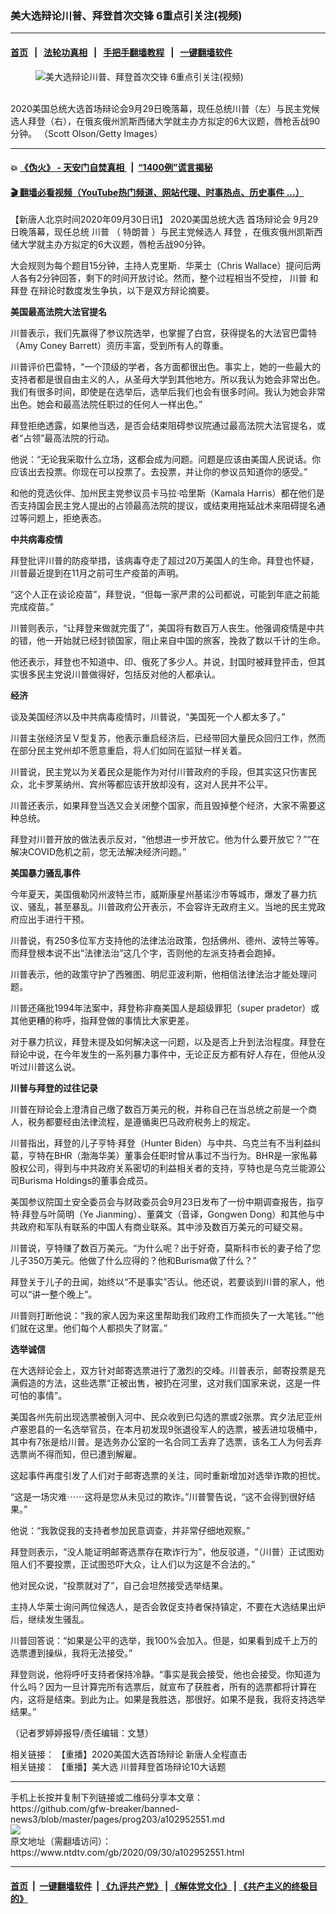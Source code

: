 ### 美大选辩论川普、拜登首次交锋 6重点引关注(视频)
------------------------

#### [首页](https://github.com/gfw-breaker/banned-news3/blob/master/README.md) &nbsp;&nbsp;|&nbsp;&nbsp; [法轮功真相](https://github.com/begood0513/basic/blob/master/README.md)  &nbsp;&nbsp;|&nbsp;&nbsp; [手把手翻墙教程](https://github.com/gfw-breaker/guides/wiki)  &nbsp;&nbsp;|&nbsp;&nbsp; [一键翻墙软件](https://github.com/gfw-breaker/nogfw/blob/master/README.md)  



<div><div class="featured_image">
 <figure>
  <img alt="美大选辩论川普、拜登首次交锋 6重点引关注(视频)" src="https://i.ntdtv.com/assets/uploads/2020/09/GettyImages-1277463832-800x450.jpg"/>
 </figure><br/>
 <span class="caption">
  2020美国总统大选首场辩论会9月29日晚落幕，现任总统川普（左）与民主党候选人拜登（右），在俄亥俄州凯斯西储大学就主办方拟定的6大议题，唇枪舌战90分钟。
（Scott Olson/Getty Images）
 </span>
</div>
</div><hr/>

#### 💥 [《伪火》 - 天安门自焚真相 ](http://158.247.195.190:10000/videos/blog/weihuo.html)&nbsp; |&nbsp; [“1400例”谎言揭秘  ](http://158.247.195.190:10000/videos/blog/jiexi1400.html)

#### [ 🎬  翻墙必看视频（YouTube热门频道、网站代理、时事热点、历史事件 ...）](https://github.com/gfw-breaker/links/blob/master/banned.md)

<div><div class="post_content" itemprop="articleBody">
 <p>
  【新唐人北京时间2020年09月30日讯】
  <ok href="https://www.ntdtv.com/gb/2020美国总统大选.htm">
   2020美国总统大选
  </ok>
  <ok href="https://www.ntdtv.com/gb/首场辩论会.htm">
   首场辩论会
  </ok>
  9月29日晚落幕，现任总统
  <ok href="https://www.ntdtv.com/gb/川普.htm">
   川普
  </ok>
  （
  <ok href="https://www.ntdtv.com/gb/特朗普.htm">
   特朗普
  </ok>
  ）与民主党候选人
  <ok href="https://www.ntdtv.com/gb/拜登.htm">
   拜登
  </ok>
  ，在俄亥俄州凯斯西储大学就主办方拟定的6大议题，唇枪舌战90分钟。
 </p>
 <p>
  大会规则为每个题目15分钟，主持人克里斯．华莱士（Chris Wallace）提问后两人各有2分钟回答，剩下的时间开放讨论。然而，整个过程相当不受控，
  <ok href="https://www.ntdtv.com/gb/川普.htm">
   川普
  </ok>
  和
  <ok href="https://www.ntdtv.com/gb/拜登.htm">
   拜登
  </ok>
  在辩论时数度发生争执，以下是双方辩论摘要。
 </p>
 <p>
  <strong>
   美国最高法院大法官提名
  </strong>
 </p>
 <p>
  川普表示，我们先赢得了参议院选举，也掌握了白宫，获得提名的大法官巴雷特（Amy Coney Barrett）资历丰富，受到所有人的尊重。
 </p>
 <p>
  川普评价巴雷特，“一个顶级的学者，各方面都很出色。事实上，她的一些最大的支持者都是很自由主义的人，从圣母大学到其他地方。所以我认为她会非常出色。我们有很多时间，即使是在选举后，选举后我们也会有很多时间。我认为她会非常出色。她会和最高法院任职过的任何人一样出色。”
 </p>
 <p>
  拜登拒绝透露，如果他当选，是否会结束阻碍参议院通过最高法院大法官提名，或者“占领”最高法院的行动。
 </p>
 <p>
  他说：“无论我采取什么立场，这都会成为问题。问题是应该由美国人民说话。你应该出去投票。你现在可以投票了。去投票，并让你的参议员知道你的感受。”
 </p>
 <p>
  和他的竞选伙伴、加州民主党参议员卡马拉‧哈里斯（Kamala Harris）都在他们是否支持国会民主党人提出的占领最高法院的提议，或结束用拖延战术来阻碍提名通过等问题上，拒绝表态。
  <div class="video_fit_container">
  </div>
 </p>
 <p>
  <strong>
   中共病毒疫情
  </strong>
 </p>
 <p>
  拜登批评川普的防疫举措，该病毒夺走了超过20万美国人的生命。拜登也怀疑，川普最近提到在11月之前可生产疫苗的声明。
 </p>
 <p>
  “这个人正在谈论疫苗”，拜登说，“但每一家严肃的公司都说，可能到年底之前能完成疫苗。”
 </p>
 <p>
  川普则表示，“让拜登来做就完蛋了”，美国将有数百万人丧生。他强调疫情是中共的错，他一开始就已经封锁国家，阻止来自中国的旅客，挽救了数以千计的生命。
 </p>
 <p>
  他还表示，拜登也不知道中、印、俄死了多少人。并说，封国时被拜登抨击，但其实很多民主党说川普做得好，包括反对他的人都承认。
  <div class="video_fit_container">
  </div>
 </p>
 <p>
  <strong>
   经济
  </strong>
 </p>
 <p>
  谈及美国经济以及中共病毒疫情时，川普说，“美国死一个人都太多了。”
 </p>
 <p>
  川普主张经济呈Ｖ型复苏，他表示重启经济后，已经带回大量民众回归工作，然而在部分民主党州却不愿意重启，将人们如同在监狱一样关着。
 </p>
 <p>
  川普说，民主党以为关着民众是能作为对付川普政府的手段，但其实这只伤害民众，北卡罗莱纳州、宾州等都应该开放却没有，这对人民并不公平。
 </p>
 <p>
  川普还表示，如果拜登当选又会关闭整个国家，而且毁掉整个经济，大家不需要这种总统。
 </p>
 <p>
  拜登对川普开放的做法表示反对，“他想进一步开放它。他为什么要开放它？”“在解决COVID危机之前，您无法解决经济问题。”
 </p>
 <p>
  <strong>
   美国暴力骚乱事件
  </strong>
 </p>
 <p>
  今年夏天，美国俄勒冈州波特兰市，威斯康星州基诺沙市等城市，爆发了暴力抗议、骚乱，甚至暴乱。川普政府公开表示，不会容许无政府主义。当地的民主党政府应出手进行干预。
 </p>
 <p>
  川普说，有250多位军方支持他的法律法治政策，包括佛州、德州、波特兰等等。而拜登根本说不出“法律法治”这几个字，否则他的左派支持者会跑掉。
 </p>
 <p>
  川普表示，他的政策守护了西雅图、明尼亚波利斯，他相信法律法治才能处理问题。
 </p>
 <p>
  川普还痛批1994年法案中，拜登称非裔美国人是超级罪犯（super pradetor）或其他更糟的称呼，指拜登做的事情比大家更差。
 </p>
 <p>
  对于暴力抗议，拜登未提及如何解决这一问题，以及是否上升到法治程度。拜登在辩论中说，在今年发生的一系列暴力事件中，无论正反方都有好人存在，但他从没听过川普这么说。
  <div class="video_fit_container">
  </div>
 </p>
 <p>
  <strong>
   川普与拜登的过往记录
  </strong>
 </p>
 <p>
  川普在辩论会上澄清自己缴了数百万美元的税，并称自己在当总统之前是一个商人，税务都要经由法律流程，是遵循奥巴马政府税务上的规定。
 </p>
 <p>
  川普指出，拜登的儿子亨特‧拜登（Hunter Biden）与中共、乌克兰有不当利益纠葛，亨特在BHR（渤海华美）董事会任职时曾从事过不当行为。BHR是一家俬募股权公司，得到与中共政府关系密切的利益相关者的支持，亨特也是乌克兰能源公司Burisma Holdings的董事会成员。
 </p>
 <p>
  美国参议院国土安全委员会与财政委员会9月23日发布了一份中期调查报告，指亨特‧拜登与叶简明（Ye Jianming）、董龚文（音译，Gongwen Dong）和其他与中共政府和军队有联系的中国人有商业联系。其中涉及数百万美元的可疑交易。
 </p>
 <p>
  川普说，亨特赚了数百万美元。“为什么呢？出于好奇，莫斯科市长的妻子给了您儿子350万美元。他做了什么应得的？他和Burisma做了什么？”
 </p>
 <p>
  拜登关于儿子的丑闻，始终以“不是事实”否认。他还说，若要谈到川普的家人，他可以“讲一整个晚上”。
 </p>
 <p>
  川普则打断他说：“我的家人因为来这里帮助我们政府工作而损失了一大笔钱。”“他们就在这里。他们每个人都损失了财富。”
  <div class="video_fit_container">
  </div>
 </p>
 <p>
  <strong>
   选举诚信
  </strong>
 </p>
 <p>
  在大选辩论会上，双方针对邮寄选票进行了激烈的交峰。川普表示，邮寄投票是充满假造的方法，这些选票“正被出售，被扔在河里，这对我们国家来说，这是一件可怕的事情”。
 </p>
 <p>
  美国各州先前出现选票被倒入河中、民众收到已勾选的票或2张票。宾夕法尼亚州卢塞恩县的一名选举官员，在本月初发现9张退役军人的选票，被丢进垃圾桶中，其中有7张是给川普。是选务办公室的一名合同工丢弃了选票，该名工人为何丢弃选票尚不得而知，但已遭到解雇。
 </p>
 <p>
  这起事件再度引发了人们对于邮寄选票的关注，同时重新增加对选举诈欺的担忧。
 </p>
 <p>
  “这是一场灾难⋯⋯这将是您从未见过的欺诈。”川普警告说，“这不会得到很好结果。”
 </p>
 <p>
  他说：“我敦促我的支持者参加民意调查，并非常仔细地观察。”
 </p>
 <p>
  拜登则表示，“没人能证明邮寄选票存在欺诈行为”，他反驳道，“（川普）正试图劝阻人们不要投票，正试图恐吓大众，让人们以为这是不合法的。”
 </p>
 <p>
  他对民众说，“投票就对了”，自己会坦然接受选举结果。
 </p>
 <p>
  主持人华莱士询问两位候选人，是否会敦促支持者保持镇定，不要在大选结果出炉后，继续发生骚乱。
 </p>
 <p>
  川普回答说：“如果是公平的选举，我100%会加入。但是，如果看到成千上万的选票遭到操纵，我将无法接受。”
 </p>
 <p>
  拜登则说，他将呼吁支持者保持冷静。“事实是我会接受，他也会接受。你知道为什么吗？因为一旦计算完所有选票后，就宣布了获胜者，所有的选票都将计算在内，这将是结束。到此为止。如果是我胜选，那很好。如果不是我，我将支持选举结果。”
 </p>
 <p>
  （记者罗婷婷报导/责任编辑：文慧）
 </p>
 <p>
  相关链接：
  <ok href="https://www.ntdtv.com/gb/2020/09/28/a102950601.html">
   【重播】2020美国大选首场辩论 新唐人全程直击
  </ok>
  <br/>
  相关链接：
  <ok href="https://www.ntdtv.com/gb/2020/09/30/a102952543.html">
   【重播】美大选 川普拜登首场辩论10大话题
  </ok>
 </p>
 <div class="single_ad">
 </div>
</div>
</div>
<hr/>
手机上长按并复制下列链接或二维码分享本文章：<br/>
https://github.com/gfw-breaker/banned-news3/blob/master/pages/prog203/a102952551.md <br/>
<a href='https://github.com/gfw-breaker/banned-news3/blob/master/pages/prog203/a102952551.md'><img src='https://github.com/gfw-breaker/banned-news3/blob/master/pages/prog203/a102952551.md.png'/></a> <br/>
原文地址（需翻墙访问）：https://www.ntdtv.com/gb/2020/09/30/a102952551.html


------------------------
#### [首页](https://github.com/gfw-breaker/banned-news3/blob/master/README.md) &nbsp;|&nbsp; [一键翻墙软件](https://github.com/gfw-breaker/nogfw/blob/master/README.md) &nbsp;| [《九评共产党》](https://github.com/gfw-breaker/9ping.md/blob/master/README.md#九评之一评共产党是什么) | [《解体党文化》](https://github.com/gfw-breaker/jtdwh.md/blob/master/README.md) | [《共产主义的终极目的》](https://github.com/gfw-breaker/gczydzjmd.md/blob/master/README.md)


<img src='http://gfw-breaker.win/banned-news3/pages/prog203/a102952551.md' width='0px' height='0px'/>